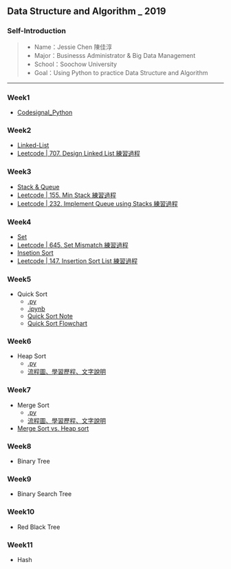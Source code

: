 ## Data Structure and Algorithm _ 2019

### Self-Introduction
>* Name：Jessie Chen 陳佳淳
>* Major：Businesss Administrator & Big Data Management
>* School：Soochow University
>* Goal：Using Python to practice Data Structure and Algorithm
----------------------------------------------------

### Week1
* [Codesignal_Python](https://github.com/chenjanice/Data-Structure_2019/blob/master/week1/codesignal%201-10.md#codesignal-python)

### Week2
* [Linked-List](week2/Linked-List_Note.md)
* [Leetcode | 707. Design Linked List 練習過程](https://github.com/chenjanice/Data-Structure_2019/blob/master/week2/Design_Linked_List.ipynb)

### Week3
 * [Stack & Queue ](https://github.com/chenjanice/Data-Structure_2019/blob/master/week3/Stack%20%26%20Queue.md)
 * [Leetcode | 155. Min Stack 練習過程](https://github.com/chenjanice/Data-Structure_2019/blob/master/week3/Min%20Stack.ipynb) 
 * [Leetcode | 232. Implement Queue using Stacks 練習過程](https://github.com/chenjanice/Data-Structure_2019/blob/master/week3/Queue.ipynb)

### Week4
 * [Set](https://github.com/chenjanice/Data-Structure_2019/blob/master/week4/Set.md)
 * [Leetcode | 645. Set Mismatch 練習過程](https://github.com/chenjanice/Data-Structure_2019/blob/master/week4/645.%20Set%20Mismatch.ipynb)
 * [Insetion Sort](https://github.com/chenjanice/Data-Structure_2019/blob/master/week4/Insertion_Sort.md)
 * [Leetcode | 147. Insertion Sort List 練習過程](https://github.com/chenjanice/Data-Structure_2019/blob/master/week4/147.%20Insertion%20Sort%20List.ipynb)

### Week5
  * Quick Sort
    *  [.py](https://github.com/chenjanice/Data-Structure_2019/blob/master/week5/quicksort.py)
    *  [.ipynb](https://nbviewer.jupyter.org/github/chenjanice/Data-Structure_2019/blob/master/week5/quicksort.ipynb)   
    * [Quick Sort Note](https://github.com/chenjanice/Data-Structure_2019/blob/master/week5/quicksort.md)
    * [Quick Sort Flowchart](week5/quicksort_flowchart.jpg)

### Week6
  * Heap Sort
    * [.py](HW2/heap_sort_05153208.py)
    * [流程圖、學習歷程、文字說明](HW2/HeapSort_流程圖、學習歷程_05153208.ipynb)
    
### Week7
  * Merge Sort
    * [.py](HW2/merge_sort_05153208.py)
    * [流程圖、學習歷程、文字說明](HW2/MergeSort_流程圖、學習歷程_05153208.ipynb)
  * [Merge Sort vs. Heap sort](HW2/heapsort_vs_mergesort.md)
  
### Week8
  * Binary Tree
  
### Week9
  * Binary Search Tree
  
### Week10
  * Red Black Tree
  
### Week11
  * Hash
  
